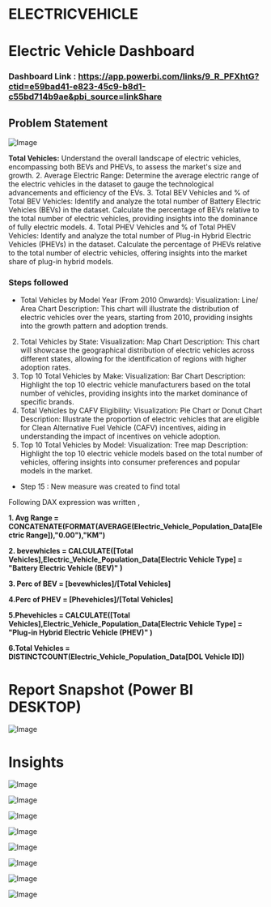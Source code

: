 # ELECTRICVEHICLE
# **Electric Vehicle Dashboard**

### **Dashboard Link** : https://app.powerbi.com/links/9_R_PFXhtG?ctid=e59bad41-e823-45c9-b8d1-c55bd714b9ae&pbi_source=linkShare

## Problem Statement



![Image](https://github.com/users/chaitanyasja/projects/3/assets/114214825/e7a6f55b-1c87-413c-b618-dd8765d6e093)

 **Total Vehicles:**
Understand the overall landscape of electric vehicles, encompassing both BEVs and PHEVs, to assess the market's size and growth.
2. Average Electric Range:
Determine the average electric range of the electric vehicles in the dataset to gauge the technological advancements and efficiency of the EVs.
3. Total BEV Vehicles and % of Total BEV Vehicles:
Identify and analyze the total number of Battery Electric Vehicles (BEVs) in the dataset.
Calculate the percentage of BEVs relative to the total number of electric vehicles, providing insights into the dominance of fully electric models.
4. Total PHEV Vehicles and % of Total PHEV Vehicles:
Identify and analyze the total number of Plug-in Hybrid Electric Vehicles (PHEVs) in the dataset.
Calculate the percentage of PHEVs relative to the total number of electric vehicles, offering insights into the market share of plug-in hybrid models.



### Steps followed 

- Total Vehicles by Model Year (From 2010 Onwards):
Visualization: Line/ Area Chart
Description: This chart will illustrate the distribution of electric vehicles over the years, starting from 2010, providing insights into the growth pattern and adoption trends.
2. Total Vehicles by State:
Visualization: Map Chart 
Description: This chart will showcase the geographical distribution of electric vehicles across different states, allowing for the identification of regions with higher adoption rates.
3. Top 10 Total Vehicles by Make:
Visualization: Bar Chart 
Description: Highlight the top 10 electric vehicle manufacturers based on the total number of vehicles, providing insights into the market dominance of specific brands.
4. Total Vehicles by CAFV Eligibility:
Visualization: Pie Chart or Donut Chart
Description: Illustrate the proportion of electric vehicles that are eligible for Clean Alternative Fuel Vehicle (CAFV) incentives, aiding in understanding the impact of incentives on vehicle adoption.
5. Top 10 Total Vehicles by Model:
Visualization: Tree map
Description: Highlight the top 10 electric vehicle models based on the total number of vehicles, offering insights into consumer preferences and popular models in the market.


       

        
- Step 15 : New measure was created to find total 

Following DAX expression was written ,

**1.
        Avg Range = CONCATENATE(FORMAT(AVERAGE(Electric_Vehicle_Population_Data[Electric Range]),"0.00"),"KM")**

**2. bevewhicles = CALCULATE([Total Vehicles],Electric_Vehicle_Population_Data[Electric Vehicle Type] = "Battery Electric Vehicle (BEV)" )** 

**3.   Perc of BEV = [bevewhicles]/[Total Vehicles]**  

**4.Perc of PHEV = [Phevehicles]/[Total Vehicles]**

**5.Phevehicles = CALCULATE([Total Vehicles],Electric_Vehicle_Population_Data[Electric Vehicle Type] = "Plug-in Hybrid Electric Vehicle (PHEV)" )**

**6.Total Vehicles = DISTINCTCOUNT(Electric_Vehicle_Population_Data[DOL Vehicle ID])**

 
 
    
 
 

 
 # Report Snapshot (Power BI DESKTOP)


![Image](https://github.com/users/chaitanyasja/projects/3/assets/114214825/3bb0c9e7-a2c1-4a26-a6c8-500f5f50c2e0)



# Insights


![Image](https://github.com/users/chaitanyasja/projects/3/assets/114214825/51b73695-88a6-48f8-af45-ea0d56f5ca0b)



![Image](https://github.com/users/chaitanyasja/projects/3/assets/114214825/9b343942-c48a-4f1a-a3d0-603856a34c28)




![Image](https://github.com/users/chaitanyasja/projects/3/assets/114214825/d9a330ed-3566-4222-94b0-b642525f3b0a)


![Image](https://github.com/users/chaitanyasja/projects/3/assets/114214825/5f1abb08-9726-4ee9-80f2-1b4a57a5441a)



![Image](https://github.com/users/chaitanyasja/projects/3/assets/114214825/6087bd4e-9696-420e-8bfb-87f8fd4e1df2)



![Image](https://github.com/users/chaitanyasja/projects/3/assets/114214825/ed3a3166-c1b2-4c22-b3aa-c9a6273b427b)



![Image](https://github.com/users/chaitanyasja/projects/3/assets/114214825/afde430e-5bfe-400c-98a8-6f00fee7b5a9)



![Image](https://github.com/users/chaitanyasja/projects/3/assets/114214825/2b880955-7f9e-4889-923b-30460499285c)
